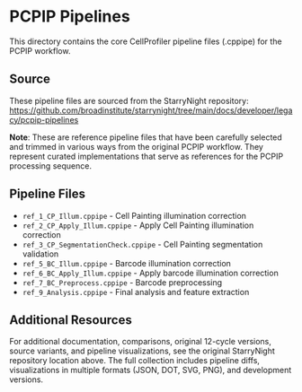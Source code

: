 # PCPIP Pipelines

This directory contains the core CellProfiler pipeline files (.cppipe) for the PCPIP workflow.

## Source

These pipeline files are sourced from the StarryNight repository:
https://github.com/broadinstitute/starrynight/tree/main/docs/developer/legacy/pcpip-pipelines

**Note**: These are reference pipeline files that have been carefully selected and trimmed in various ways from the original PCPIP workflow. They represent curated implementations that serve as references for the PCPIP processing sequence.

## Pipeline Files

- `ref_1_CP_Illum.cppipe` - Cell Painting illumination correction
- `ref_2_CP_Apply_Illum.cppipe` - Apply Cell Painting illumination correction
- `ref_3_CP_SegmentationCheck.cppipe` - Cell Painting segmentation validation
- `ref_5_BC_Illum.cppipe` - Barcode illumination correction
- `ref_6_BC_Apply_Illum.cppipe` - Apply barcode illumination correction
- `ref_7_BC_Preprocess.cppipe` - Barcode preprocessing
- `ref_9_Analysis.cppipe` - Final analysis and feature extraction

## Additional Resources

For additional documentation, comparisons, original 12-cycle versions, source variants, and pipeline visualizations, see the original StarryNight repository location above. The full collection includes pipeline diffs, visualizations in multiple formats (JSON, DOT, SVG, PNG), and development versions.
